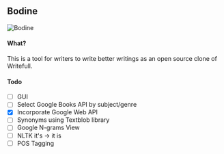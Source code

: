Bodine
-----
![Bodine](https://raw.githubusercontent.com/Yoyodyne/bodine/master/blatant.png)
#### What?
This is a tool for writers to write better writings as an open source clone of Writefull.

#### Todo
- [ ] GUI
- [ ] Select Google Books API by subject/genre
- [x] Incorporate Google Web API
- [ ] Synonyms using Textblob library
- [ ] Google N-grams View
- [ ] NLTK it's -> it is
- [ ] POS Tagging
